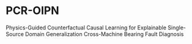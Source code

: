 # PCR-OIPN
Physics-Guided Counterfactual Causal Learning for Explainable Single-Source Domain Generalization Cross-Machine Bearing Fault Diagnosis
